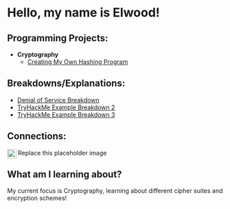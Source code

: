 <h1>Hello, my name is Elwood! </h1>


<h2>Programming Projects:</h2>

- <b>Cryptography</b>
  - [Creating My Own Hashing Program](https://github.com/wtpreston/homemade-hashing)

<h2>Breakdowns/Explanations:</h2>

- [Denial of Service Breakdown](https://github.com/wtpreston/Denial-of-Service)
- [TryHackMe Example Breakdown 2](https://www.youtube.com/watch?v=dQw4w9WgXcQ)
- [TryHackMe Example Breakdown 3](https://www.youtube.com/watch?v=dQw4w9WgXcQ)

<h2>  Connections: </h2>

[<img align="left" alt="JoshMadakor | LinkedIn" width="22px" src="https://cdn.jsdelivr.net/npm/simple-icons@v3/icons/linkedin.svg" />][linkedin]

[linkedin]: https://linkedin.com/
Replace this placeholder image


<h2> What am I learning about? </h2>
My current focus is Cryptography, learning about different cipher suites and encryption schemes!
